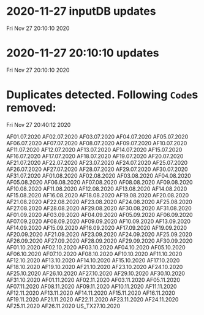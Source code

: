 
# 2020-11-27 inputDB updates 
 Fri Nov 27 20:10:10 2020 


# 2020-11-27 20:10:10 updates 
 Fri Nov 27 20:10:10 2020 


# Duplicates detected. Following `Code`s removed: 
 Fri Nov 27 20:40:12 2020 

AF01.07.2020
AF02.07.2020
AF03.07.2020
AF04.07.2020
AF05.07.2020
AF06.07.2020
AF07.07.2020
AF08.07.2020
AF09.07.2020
AF10.07.2020
AF11.07.2020
AF12.07.2020
AF13.07.2020
AF14.07.2020
AF15.07.2020
AF16.07.2020
AF17.07.2020
AF18.07.2020
AF19.07.2020
AF20.07.2020
AF21.07.2020
AF22.07.2020
AF23.07.2020
AF24.07.2020
AF25.07.2020
AF26.07.2020
AF27.07.2020
AF28.07.2020
AF29.07.2020
AF30.07.2020
AF31.07.2020
AF01.08.2020
AF02.08.2020
AF03.08.2020
AF04.08.2020
AF05.08.2020
AF06.08.2020
AF07.08.2020
AF08.08.2020
AF09.08.2020
AF10.08.2020
AF11.08.2020
AF12.08.2020
AF13.08.2020
AF14.08.2020
AF15.08.2020
AF16.08.2020
AF18.08.2020
AF19.08.2020
AF20.08.2020
AF21.08.2020
AF22.08.2020
AF23.08.2020
AF24.08.2020
AF25.08.2020
AF27.08.2020
AF28.08.2020
AF29.08.2020
AF30.08.2020
AF31.08.2020
AF01.09.2020
AF03.09.2020
AF04.09.2020
AF05.09.2020
AF06.09.2020
AF07.09.2020
AF08.09.2020
AF09.09.2020
AF10.09.2020
AF13.09.2020
AF14.09.2020
AF15.09.2020
AF16.09.2020
AF17.09.2020
AF19.09.2020
AF20.09.2020
AF21.09.2020
AF23.09.2020
AF24.09.2020
AF25.09.2020
AF26.09.2020
AF27.09.2020
AF28.09.2020
AF29.09.2020
AF30.09.2020
AF01.10.2020
AF02.10.2020
AF03.10.2020
AF04.10.2020
AF05.10.2020
AF06.10.2020
AF07.10.2020
AF08.10.2020
AF10.10.2020
AF11.10.2020
AF12.10.2020
AF13.10.2020
AF14.10.2020
AF15.10.2020
AF17.10.2020
AF18.10.2020
AF19.10.2020
AF21.10.2020
AF23.10.2020
AF24.10.2020
AF25.10.2020
AF26.10.2020
AF27.10.2020
AF29.10.2020
AF30.10.2020
AF31.10.2020
AF01.11.2020
AF02.11.2020
AF03.11.2020
AF05.11.2020
AF07.11.2020
AF08.11.2020
AF09.11.2020
AF10.11.2020
AF11.11.2020
AF12.11.2020
AF13.11.2020
AF14.11.2020
AF15.11.2020
AF16.11.2020
AF19.11.2020
AF21.11.2020
AF22.11.2020
AF23.11.2020
AF24.11.2020
AF25.11.2020
AF26.11.2020
US_TX27.10.2020